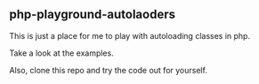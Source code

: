 ## php-playground-autolaoders

This is just a place for me to play with autoloading classes in php.

Take a look at the examples.

Also, clone this repo and try the code out for yourself.
